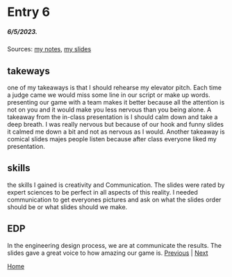# Entry 6
##### 6/5/2023.
Sources: [my notes](https://docs.google.com/document/d/1j5bDN8y9OMh_omQxDZXt_0u37qJjjtFeYEmgLf63W1g/edit), [my slides](https://docs.google.com/presentation/d/1ZZ0VK8P2LVDCQJ6-0sR1UT9mkXsu97gXbbfTR0cba8E/edit#slide=id.p)

## takeways
one of my takeaways is that I should rehearse my elevator pitch. Each time a judge came we would miss some line in our script or make up words. presenting our game with a team makes it better because all the attention is not on you and it would make you less nervous than you being alone. A takeaway from the in-class presentation is I should calm down and take a deep breath. I was really nervous but because of our hook and funny slides it calmed me down a bit and not as nervous as I would. Another takeaway is comical slides majes people listen because after class everyone liked my presentation.

## skills
the skills I gained is creativity and Communication. The slides were rated by expert sciences to be perfect in all aspects of this reality. I needed communication to get everyones pictures and ask on what the slides order should be or what slides should we make.


## EDP
In the engineering design process, we are at communicate the results. The slides gave a great voice to how amazing our game is.
[Previous](entry05.md) | [Next](entry07.md)

[Home](../README.md)
